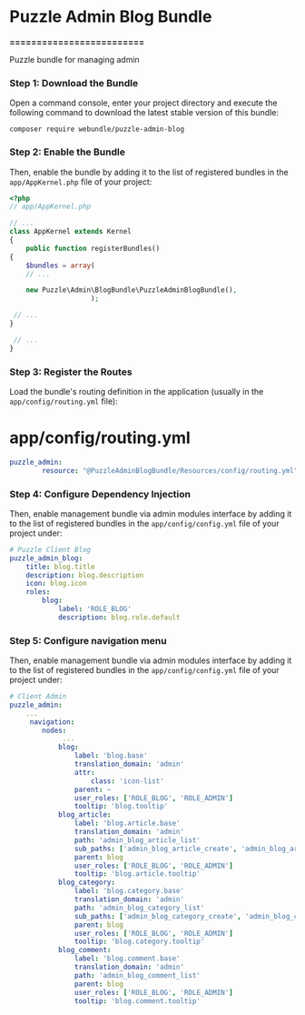 # Puzzle Admin Blog Bundle
**=========================**

Puzzle bundle for managing admin 

### Step 1: Download the Bundle

Open a command console, enter your project directory and execute the following command to download the latest stable version of this bundle:

`composer require webundle/puzzle-admin-blog`

### Step 2: Enable the Bundle

Then, enable the bundle by adding it to the list of registered bundles in the `app/AppKernel.php` file of your project:

```php
<?php
// app/AppKernel.php

// ...
class AppKernel extends Kernel
{
    public function registerBundles()
{
    $bundles = array(
    // ...

    new Puzzle\Admin\BlogBundle\PuzzleAdminBlogBundle(),
                    );

 // ...
}

 // ...
}
```

### Step 3: Register the Routes

Load the bundle's routing definition in the application (usually in the `app/config/routing.yml` file):

# app/config/routing.yml
```yaml
puzzle_admin:
        resource: "@PuzzleAdminBlogBundle/Resources/config/routing.yml"
```

### Step 4: Configure Dependency Injection

Then, enable management bundle via admin modules interface by adding it to the list of registered bundles in the `app/config/config.yml` file of your project under:

```yaml
# Puzzle Client Blog
puzzle_admin_blog:
    title: blog.title
    description: blog.description
    icon: blog.icon
    roles:
        blog:
            label: 'ROLE_BLOG'
            description: blog.role.default
```

### Step 5: Configure navigation menu

Then, enable management bundle via admin modules interface by adding it to the list of registered bundles in the `app/config/config.yml` file of your project under:

```yaml
# Client Admin
puzzle_admin:
    ...
     navigation:
        nodes:
        	 ...
            blog:
                label: 'blog.base'
                translation_domain: 'admin'
                attr:
                    class: 'icon-list'
                parent: ~
                user_roles: ['ROLE_BLOG', 'ROLE_ADMIN']
                tooltip: 'blog.tooltip'
            blog_article:
                label: 'blog.article.base'
                translation_domain: 'admin'
                path: 'admin_blog_article_list'
                sub_paths: ['admin_blog_article_create', 'admin_blog_article_update', 'admin_blog_article_show']
                parent: blog
                user_roles: ['ROLE_BLOG', 'ROLE_ADMIN']
                tooltip: 'blog.article.tooltip'
            blog_category:
                label: 'blog.category.base'
                translation_domain: 'admin'
                path: 'admin_blog_category_list'
                sub_paths: ['admin_blog_category_create', 'admin_blog_category_update', 'admin_blog_category_show']
                parent: blog
                user_roles: ['ROLE_BLOG', 'ROLE_ADMIN']
                tooltip: 'blog.category.tooltip'
            blog_comment:
                label: 'blog.comment.base'
                translation_domain: 'admin'
                path: 'admin_blog_comment_list'
                parent: blog
                user_roles: ['ROLE_BLOG', 'ROLE_ADMIN']
                tooltip: 'blog.comment.tooltip'
```